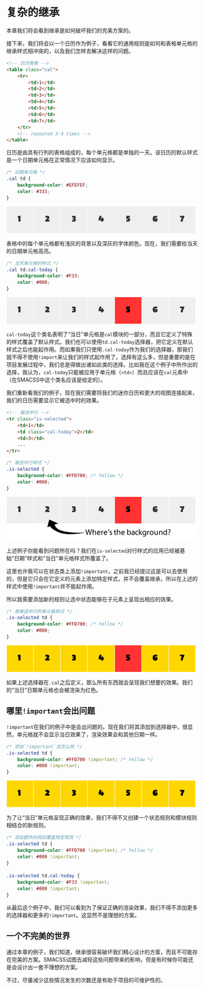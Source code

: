 # 复杂的继承

本章我们将会看到继承是如何破坏我们的完美方案的。

接下来，我们将会以一个日历作为例子，看看它的通用规则是如何和表格单元格的继承样式相冲突的，以及我们怎样去解决这样的问题。


```html
<!-- 日历表格 -->
<table class="cal">
    <tr>
        <td>1</td>
        <td>2</td>
        <td>3</td>
        <td>4</td>
        <td>5</td>
        <td>6</td>
        <td>7</td>
    </tr>
    <!-- repeated 3-4 times -->
</table>
```

日历是由具有行列的表格组成的，每个单元格都是单独的一天。该日历的默认样式是一个日期单元格在正常情况下应该如何显示。

```css
/* 日期单元格 */
.cal td {
    background-color: #EFEFEF;
    color: #333;
}
```
![日期单元格](../assets/17-1.png)


表格中的每个单元格都有浅灰的背景以及深灰的字体颜色。现在，我们需要给当天的日期单元格高亮。

```css
/* 当天单元格的样式 */
.cal td.cal-today {
    background-color: #F33;
    color: #000;
}
```
![当日单元格的样式](../assets/17-2.png)

`cal-today`这个类名表明了“当日”单元格是`cal`模块的一部分，而且它定义了特殊的样式覆盖了默认样式。我们也可以使用`td.cal-today`选择器，把它定义在默认样式之后也能起作用。而如果我们只使用`.cal-today`作为我们的选择器，那我们就不得不使用`!import`来让我们的样式起作用了。选择有这么多，但是重要的是在项目发展过程中，我们总是得做出诸如此类的选择。比如我在这个例子中所作出的选择，我认为，`cal-today`只能被应用于单元格（`<td>`）而且应该在`cal`元素中（在SMACSS中这个类名应该是给定的）。

我们重新看我们的例子，现在我们需要将我们的迷你日历和更大的视图连接起来，我们的日历需要显示它被选中时的效果。

```html
<!-- 被选中行 -->
<tr class="is-selected">
    <td>1</td>
    <td class="cal-today">2</td>
    <td>3</td>
    ...
</tr>
```

```css
/* 被选中行样式 */
.is-selected {
    background-color: #FFD700; /* Yellow */
    color: #000;
}
```
![被选中行样式](../assets/17-3.png)

上述例子你能看到问题所在吗？我们在`is-selected`对行样式的应用已经被基础“日期”样式和“当日”单元格样式所覆盖了。

这里也许我可以在状态类上添加`!important`，之前我已经提过这是可以去使用的，但是它只会在它定义的元素上添加特定样式，并不会覆盖继承，所以在上述的样式中使用`!important`并不能起作用。

所以我需要添加新的规则让选中状态能够在子元素上呈现出相应的效果。

```css
/* 表格选中行的单元格样式 */
.is-selected td {
    background-color: #FFD700; /* Yellow */
    color: #000;
}
```
![表格选中行的单元格样式](../assets/17-4.png)

如果上述选择器在`.cal`之后定义，那么所有东西就会呈现我们想要的效果。我们的“当日”日期单元格也会被渲染为红色。

## 哪里`!important`会出问题

`!important`在我们的例子中是会出问题的。现在我们将其添加到选择器中，很显然，单元格就不会显示当日效果了，渲染效果会和其他日期一样。

```css
/* 添加`!important`会怎么样 */
.is-selected td {
    background-color: #FFD700 !important; /* Yellow */
    color: #000 !important;
}
```

![添加`!important`会怎么样](../assets/17-5.png)

为了让“当日”单元格呈现正确的效果，我们不得不又创建一个状态规则和模块规则相结合的新规则。

```css
/* 添加额外的规则覆盖特定规则 */
.is-selected td {
    background-color: #FFD700 !important; /* Yellow */
    color: #000 !important;
}

.is-selected td.cal-today {
    background-color: #F33 !important;
    color: #000 !important;
}
```
从最后这个例子中，我们可以看到为了保证正确的渲染效果，我们不得不添加更多的选择器和更多的`!important`。这显然不是理想的方案。

## 一个不完美的世界

通过本章的例子，我们知道，继承很容易破坏我们精心设计的方案，而且不可能存在完美的方案。SMACSS试图去减轻这些问题带来的影响，但是有时候你可能还是会设计出一套不理想的方案。

不过，尽量减少这些情况发生的次数还是有助于项目的可维护性的。
